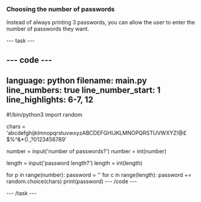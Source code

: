 ### Choosing the number of passwords

Instead of always printing 3 passwords, you can allow the user to enter the number of passwords they want.

--- task ---


--- code ---
---
language: python
filename: main.py
line_numbers: true
line_number_start: 1
line_highlights: 6-7, 12
---
#!/bin/python3
import random

chars = 'abcdefghijklmnopqrstuvwxyzABCDEFGHIJKLMNOPQRSTUVWXYZ!@£$%^&*().,?0123456789'

number = input('number of passwords?')
number = int(number)

length = input('password length?')
length = int(length)

for p in range(number):
    password = ''
    for c in range(length):
        password += random.choice(chars)
    print(password)
--- /code ---

--- /task ---
